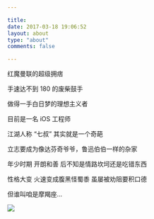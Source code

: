 ```yaml
---

title:
date: 2017-03-18 19:06:52
layout: about
type: "about"
comments: false

---
```


红魔曼联的超级拥痞  

手速达不到 180 的废柴鼓手

做得一手白日梦的理想主义者

目前是一名 iOS 工程师

江湖人称 “七叔” 其实就是一个奇葩

立志要成为像达芬奇爷爷，鲁迅伯伯一样的杂家

年少时期 开朗和善 后不知是情路坎坷还是吃错东西

性格大变 火速变成腹黑怪蜀黍 虽屡被劝阻要积口德

但谁叫咱是摩羯座...

![](http://ocjyq2lpl.bkt.clouddn.com/2018-02-23-20140622-DSC_0373.jpg)